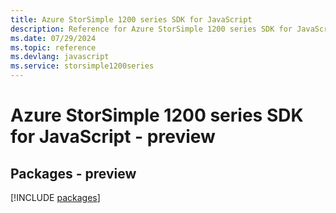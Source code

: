 ```yaml
---
title: Azure StorSimple 1200 series SDK for JavaScript
description: Reference for Azure StorSimple 1200 series SDK for JavaScript
ms.date: 07/29/2024
ms.topic: reference
ms.devlang: javascript
ms.service: storsimple1200series
---
```

# Azure StorSimple 1200 series SDK for JavaScript - preview
## Packages - preview
[!INCLUDE [packages](storsimple-1200-series-index.md)]